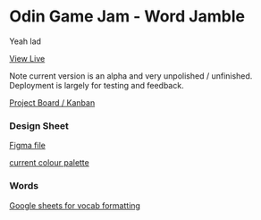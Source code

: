 # Odin Game Jam - Word Jamble

Yeah lad

[View Live](https://chargrilledchook.github.io/odin-game-jam/)

Note current version is an alpha and very unpolished / unfinished. Deployment is largely for testing and feedback.

[Project Board / Kanban](https://github.com/ChargrilledChook/odin-game-jam/projects/2)

### Design Sheet

[Figma file](https://www.figma.com/file/r72Qw5SsyVyrwoH3Gz1amW/Game-Jam-Ideas?node-id=2%3A72)

[current colour palette](https://mycolor.space/?hex=%23C4A9C4&sub=1)

### Words

[Google sheets for vocab formatting](https://docs.google.com/spreadsheets/d/1gXyc7ziznObQP-k4xcyn5S9LdeM0bF2aE_BkVfqh9-w/edit#gid=0)
